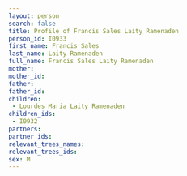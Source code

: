 ```yaml
---
layout: person
search: false
title: Profile of Francis Sales Laity Ramenaden
person_id: I0933
first_name: Francis Sales
last_name: Laity Ramenaden
full_name: Francis Sales Laity Ramenaden
mother: 
mother_id: 
father: 
father_id: 
children:
 - Lourdes Maria Laity Ramenaden
children_ids:
 - I0932
partners:
partner_ids:
relevant_trees_names:
relevant_trees_ids:
sex: M
---
```


